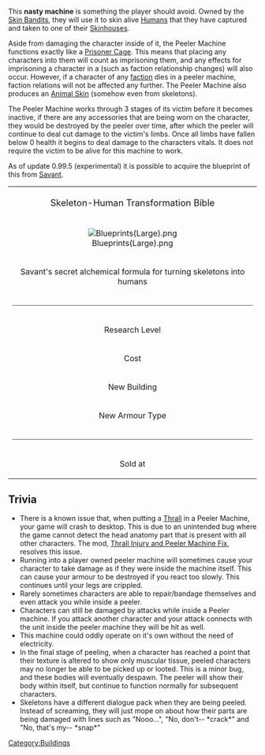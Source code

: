This **nasty machine** is something the player should avoid. Owned by
the [Skin Bandits](Skin_Bandits.md "wikilink"), they will use it to skin
alive [Humans](Human.md "wikilink") that they have captured and taken to
one of their [Skinhouses](Skinhouse.md "wikilink").

Aside from damaging the character inside of it, the Peeler Machine
functions exactly like a [Prisoner Cage](Prisoner_Cage.md "wikilink"). This
means that placing any characters into them will count as imprisoning
them, and any effects for imprisoning a character in a [](Prisoner_Cage.md) (such as faction relationship changes)
will also occur. However, if a character of any
[faction](Factions.md "wikilink") dies in a peeler machine, faction
relations will not be affected any further. The Peeler Machine also
produces an [Animal Skin](Animal_Skin.md "wikilink") (somehow even from
skeletons).

The Peeler Machine works through 3 stages of its victim before it
becomes inactive, if there are any accessories that are being worn on
the character, they would be destroyed by the peeler over time, after
which the peeler will continue to deal cut damage to the victim's limbs.
Once all limbs have fallen below 0 health it begins to deal damage to
the characters vitals. It does not require the victim to be alive for
this machine to work.

As of update 0.99.5 (experimental) it is possible to acquire the
blueprint of this from [Savant](Savant.md "wikilink").

<table>
<tbody>
<tr class="odd">
<td style="text-align: center; font-size: 115%;"><p>Skeleton-Human
Transformation Bible</p></td>
</tr>
<tr class="even">
<td style="text-align: center;"><figure>
<img src="Blueprints(Large).png" title="Blueprints(Large).png" />
<figcaption>Blueprints(Large).png</figcaption>
</figure></td>
</tr>
<tr class="odd">
<td style="text-align: center;"><p>Savant's secret alchemical formula
for turning skeletons into humans</p></td>
</tr>
<tr class="even">
<td
style="text-align: center;"><hr style="border-top: 1px solid #505050; background: transparent;"></td>
</tr>
<tr class="odd">
<td style="text-align: center;"><p>Research Level</p></td>
</tr>
<tr class="even">
<td style="text-align: center;"><p>Cost</p></td>
</tr>
<tr class="odd">
<td style="text-align: center;"><p>New Building</p></td>
</tr>
<tr class="even">
<td style="text-align: center;"><p>New Armour Type</p></td>
</tr>
<tr class="odd">
<td
style="text-align: center;"><hr style="border-top: 1px solid #505050; background: transparent;"></td>
</tr>
<tr class="even">
<td style="text-align: center;"><p>Sold at</p></td>
</tr>
</tbody>
</table>

## Trivia

- There is a known issue that, when putting a
  [Thrall](Thrall.md "wikilink") in a Peeler Machine, your game will crash
  to desktop. This is due to an unintended bug where the game cannot
  detect the head anatomy part that is present with all other
  characters. The mod, [Thrall Injury and Peeler Machine
  Fix](https://www.nexusmods.com/kenshi/mods/857), resolves this issue.
- Running into a player owned peeler machine will sometimes cause your
  character to take damage as if they were inside the machine itself.
  This can cause your armour to be destroyed if you react too slowly.
  This continues until your legs are crippled.
- Rarely sometimes characters are able to repair/bandage themselves and
  even attack you while inside a peeler.
- Characters can still be damaged by attacks while inside a Peeler
  machine. If you attack another character and your attack connects with
  the unit inside the peeler machine they will be hit as well.
- This machine could oddly operate on it's own without the need of
  electricity.
- In the final stage of peeling, when a character has reached a point
  that their texture is altered to show only muscular tissue, peeled
  characters may no longer be able to be picked up or looted. This is a
  minor bug, and these bodies will eventually despawn. The peeler will
  show their body within itself, but continue to function normally for
  subsequent characters.
- Skeletons have a different dialogue pack when they are being peeled.
  Instead of screaming, they will just mope on about how their parts are
  being damaged with lines such as "Nooo...", "No, don't-- \*crack\*"
  and "No, that's my-- \*snap\*"

[Category:Buildings](Category:Buildings "wikilink")